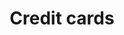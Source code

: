 ---
title: 'Credit cards'
weight: 150
meta_title: "Payment methods Credit cards - MultiSafepay Documentation Center"
meta_description: "In the MultiSafepay Documentation Center all relevant information regarding our Plugins and API. As well as Support pages for Payment Method, Tools and General Questions. You can also find the contact details of our Support Team and Integration Team."
layout: faqplugins
logo: '/logo/Payment_methods/VISA.svg' 
short_description: 'Increase conversions by accepting credit card payments with a worldwide reach of online shoppers.'
---